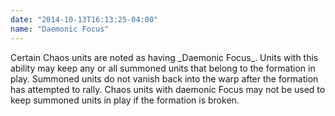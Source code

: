 ```yaml
---
date: "2014-10-13T16:13:25-04:00"
name: "Daemonic Focus"
---
```

<p>Certain Chaos units are noted as having _Daemonic Focus_. Units with this ability may keep any or all summoned units that belong to the formation in play. Summoned units do not vanish back into the warp after the formation has attempted to rally. Chaos units with daemonic Focus may not be used to keep summoned units in play if the formation is broken.</p>